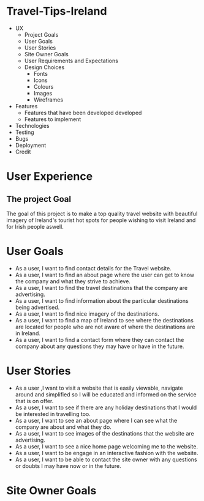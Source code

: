 # Travel-Tips-Ireland

* UX
    * Project Goals
    * User Goals
    * User Stories
    * Site Owner Goals
    * User Requirements and Expectations
    * Design Choices
        * Fonts
        * Icons
        * Colours
        * Images
        * Wireframes
* Features
    * Features that have been developed developed
    * Features to implement
* Technologies
* Testing
* Bugs
* Deployment
* Credit

# User Experience

## The project Goal 

The goal of this project is to make a top quality travel website with beautiful imagery of Ireland's tourist hot spots for people 
wishing to visit Ireland and for Irish people aswell.

# User Goals

* As a user, I want to find contact details for the Travel website.
* As a user, I want to find an about page where the user can get to know the company and what they strive to achieve.
* As a user, I want to find the travel destinations that the company are advertising.
* As a user, I want to find information about the particular destinations being advertised.
* As a user, I want to find nice imagery of the destinations.
* As a user, I want to find a map of Ireland to see where the destinations are located for people who are not aware of where the destinations are in Ireland.
* As a user, I want to find a contact form where they can contact the company about any questions they may have or have in the future.

# User Stories

* As a user ,I want to visit a website that is easily viewable, navigate around and simplified so I will be educated and informed on the service that is on offer.
* As a user, I want to see if there are any holiday destinations that I would be interested in travelling too.
* As a user, I want to see an about page where I can see what the company are about and what they do.
* As a user, I want to see images of the destinations that the website are advertising.
* As a user, I want to see a nice home page welcoming me to the website.
* As a user, I want to be engage in an interactive fashion with the website.
* As a user, I want to be able to contact the site owner with any questions or doubts I may have now or in the future.

# Site Owner Goals



